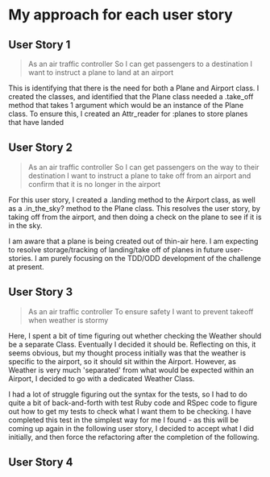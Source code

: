# My approach for each user story

## User Story 1
> As an air traffic controller
> So I can get passengers to a destination
> I want to instruct a plane to land at an airport

This is identifying that there is the need for both a Plane and Airport class.
I created the classes, and identified that the Plane class needed a .take_off method that takes 1 argument which would be an instance of the Plane class. To ensure this, I created an Attr_reader for :planes to store planes that have landed


## User Story 2
> As an air traffic controller
> So I can get passengers on the way to their destination
> I want to instruct a plane to take off from an airport and confirm that it is no longer in the airport


For this user story, I created a .landing method to the Airport class, as well as a .in_the_sky? method to the Plane class. This resolves the user story, by taking off from the airport, and then doing a check on the plane to see if it is in the sky.

I am aware that a plane is being created out of thin-air here. I am expecting to resolve storage/tracking of landing/take off of planes in future user-stories. I am purely focusing on the TDD/ODD development of the challenge at present.

## User Story 3
> As an air traffic controller
> To ensure safety
> I want to prevent takeoff when weather is stormy

Here, I spent a bit of time figuring out whether checking the Weather should be a separate Class. Eventually I decided it should be. Reflecting on this, it seems obvious, but my thought process initially was that the weather is specific to the airport, so it should sit within the Airport. However, as Weather is very much 'separated' from what would be expected within an Airport, I decided to go with a dedicated Weather Class.

I had a lot of struggle figuring out the syntax for the tests, so I had to do quite a bit of back-and-forth with test Ruby code and RSpec code to figure out how to get my tests to check what I want them to be checking. I have completed this test in the simplest way for me I found - as this will be coming up again in the following user story, I decided to accept what I did initially, and then force the refactoring after the completion of the following.

## User Story 4

>
